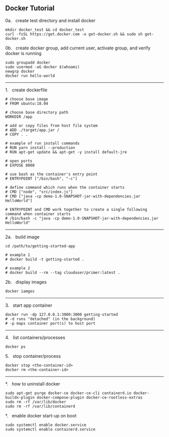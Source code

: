 ## Docker Tutorial


0a.   create test directory and install docker
```
mkdir docker_test && cd docker_test
curl -fsSL https://get.docker.com -o get-docker.sh && sudo sh get-docker.sh
```

0b.   create docker group, add current user, activate group, and verify docker is running
```
sudo groupadd docker
sudo usermod -aG docker $(whoami)
newgrp docker
docker run hello-world
```



---

1.   create dockerfile
```
# choose base image
# FROM ubuntu:18.04

# choose base directory path
WORKDIR /app

# add or copy files from host file system
# ADD ./target/app.jar /
# COPY . .

# example of run install commands
# RUN yarn install --production
# RUN apt-get update && apt-get -y install default-jre

# open ports
# EXPOSE 8000

# use bash as the container's entry point
# ENTRYPOINT ["/bin/bash", "-c"]

# define command which runs when the container starts
# CMD ["node", "src/index.js"]
# CMD ["java -cp demo-1.0-SNAPSHOT-jar-with-dependencies.jar HelloWorld"]

# ENTRYPOINT and CMD work together to create a single following command when container starts
# /bin/bash -c "java -cp demo-1.0-SNAPSHOT-jar-with-dependencies.jar HelloWorld"
```

---

2a.   build image
```
cd /path/to/getting-started-app

# example 1
# docker build -t getting-started .

# example 2
# docker build --rm --tag clouduser/primer:latest .
```

2b.   display images
```
docker iamges
```

---

3.   start app container
```
docker run -dp 127.0.0.1:3000:3000 getting-started
# -d runs "detached" (in the background)
# -p maps container port(s) to host port
```

---

4.   list containers/processes
```
docker ps
```

5.   stop container/process
```
docker stop <the-container-id>
docker rm <the-container-id>
```

---

*.   how to uninstall docker
```
sudo apt-get purge docker-ce docker-ce-cli containerd.io docker-buildx-plugin docker-compose-plugin docker-ce-rootless-extras
sudo rm -rf /var/lib/docker
sudo rm -rf /var/lib/containerd
```

*.   enable docker start-up on boot
```
sudo systemctl enable docker.service
sudo systemctl enable containerd.service
```
